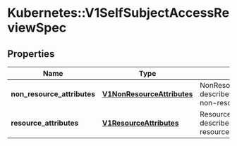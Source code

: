 # Kubernetes::V1SelfSubjectAccessReviewSpec

## Properties
Name | Type | Description | Notes
------------ | ------------- | ------------- | -------------
**non_resource_attributes** | [**V1NonResourceAttributes**](V1NonResourceAttributes.md) | NonResourceAttributes describes information for a non-resource access request | [optional] 
**resource_attributes** | [**V1ResourceAttributes**](V1ResourceAttributes.md) | ResourceAuthorizationAttributes describes information for a resource access request | [optional] 


